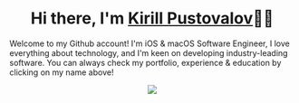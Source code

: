 <h1 align="center">Hi there, I'm <a href="https://kirillpustovalov.dev">Kirill Pustovalov</a>🙋🏻</h1>
<p>Welcome to my Github account! I'm iOS & macOS Software Engineer, I love everything about technology, and I'm keen on developing industry-leading software. You can always check my portfolio, experience & education by clicking on my name above!</p>

<p align="center"> 
<img src="https://github-readme-stats.vercel.app/api?username=ireldev&include_all_commits=true&count_private=tru&bg_color=10,2c2c36,5271FF&title_color=fff&text_color=fff"><br>
</p>
